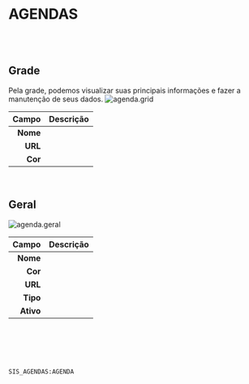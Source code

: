# AGENDAS
<br>
<br>

## Grade
Pela grade, podemos visualizar suas principais informações e fazer a manutenção de seus dados.
![agenda.grid](https://raw.githubusercontent.com/netforcews/docs-erp/master/geral/imagens/agenda.grid.png)

Campo | Descrição
--:|---
**Nome** | 
**URL** | 
**Cor** | 
<br>

## Geral
![agenda.geral](https://raw.githubusercontent.com/netforcews/docs-erp/master/geral/imagens/agenda.geral.png)

Campo | Descrição
--:|---
**Nome** | 
**Cor** | 
**URL** | 
**Tipo** | 
**Ativo** | 
<br>
<br>
<br>
<br>

```SIS_AGENDAS:AGENDA```

